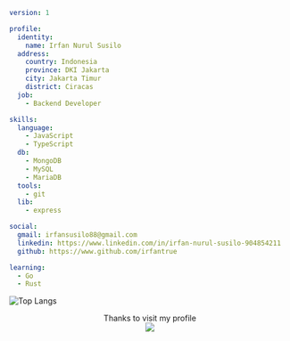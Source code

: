 ```yaml
version: 1

profile:
  identity:
    name: Irfan Nurul Susilo
  address:
    country: Indonesia
    province: DKI Jakarta
    city: Jakarta Timur
    district: Ciracas
  job:
    - Backend Developer

skills:
  language:
    - JavaScript
    - TypeScript
  db:
    - MongoDB
    - MySQL
    - MariaDB
  tools:
    - git
  lib:
    - express

social:
  gmail: irfansusilo88@gmail.com
  linkedin: https://www.linkedin.com/in/irfan-nurul-susilo-904854211
  github: https://www.github.com/irfantrue

learning:
  - Go
  - Rust
```
![Top Langs](https://github-readme-stats.vercel.app/api/top-langs/?username=irfantrue&layout=compact)

<p align="center"> 
  Thanks to visit my profile<br>
  <img src="https://profile-counter.glitch.me/irfantrue/count.svg" />
</p>
